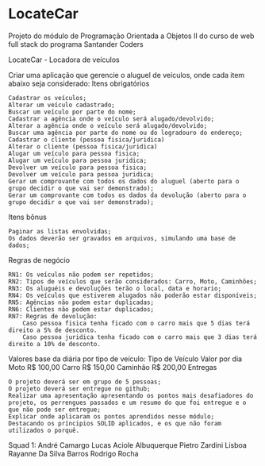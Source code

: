# LocateCar
Projeto do módulo de Programação Orientada a Objetos II do curso de web full stack do programa Santander Coders

LocateCar - Locadora de veículos

Criar uma aplicação que gerencie o aluguel de veículos, onde cada item abaixo seja considerado:
Itens obrigatórios

    Cadastrar os veículos;
    Alterar um veículo cadastrado;
    Buscar um veículo por parte do nome;
    Cadastrar a agência onde o veículo será alugado/devolvido;
    Alterar a agência onde o veículo será alugado/devolvido;
    Buscar uma agência por parte do nome ou do logradouro do endereço;
    Cadastrar o cliente (pessoa fisica/juridica)
    Alterar o cliente (pessoa fisica/juridica)
    Alugar um veículo para pessoa fisica;
    Alugar um veículo para pessoa juridica;
    Devolver um veículo para pessoa fisica;
    Devolver um veículo para pessoa juridica;
    Gerar um comprovante com todos os dados do aluguel (aberto para o grupo decidir o que vai ser demonstrado);
    Gerar um comprovante com todos os dados da devolução (aberto para o grupo decidir o que vai ser demonstrado);

Itens bônus

    Paginar as listas envolvidas;
    Os dados deverão ser gravados em arquivos, simulando uma base de dados;

Regras de negócio

    RN1: Os veículos não podem ser repetidos;
    RN2: Tipos de veículos que serão considerados: Carro, Moto, Caminhões;
    RN3: Os aluguéis e devoluções terão o local, data e horario;
    RN4: Os veículos que estiverem alugados não poderão estar disponíveis;
    RN5: Agências não podem estar duplicadas;
    RN6: Clientes não podem estar duplicados;
    RN7: Regras de devolução:
        Caso pessoa fisica tenha ficado com o carro mais que 5 dias terá direito a 5% de desconto.
        Caso pessoa juridica tenha ficado com o carro mais que 3 dias terá direito a 10% de desconto.

Valores base da diária por tipo de veículo:
Tipo de Veículo 	Valor por dia
Moto 	R$ 100,00
Carro 	R$ 150,00
Caminhão 	R$ 200,00
Entregas

    O projeto deverá ser em grupo de 5 pessoas;
    O projeto deverá ser entregue no github;
    Realizar uma apresentação apresentando os pontos mais desafiadores do projeto, os perrengues passados e um resumo do que foi entregue e o que não pode ser entregue;
    Explicar onde aplicaram os pontos aprendidos nesse módulo;
    Destacando os príncipios SOLID aplicados, e os que não foram utilizados o porquê.

Squad 1:
André Camargo
Lucas Aciole Albuquerque
Pietro Zardini Lisboa
Rayanne Da Silva Barros
Rodrigo Rocha
